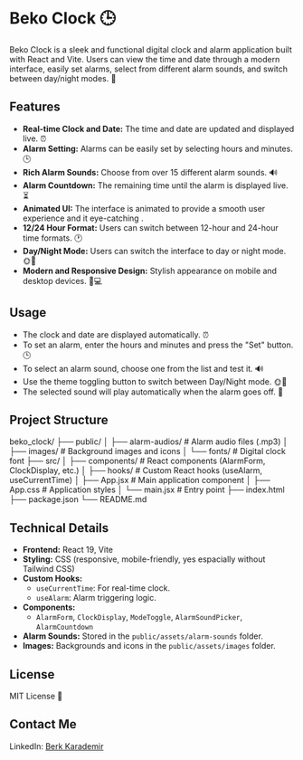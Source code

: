 # Beko Clock 🕒

Beko Clock is a sleek and functional digital clock and alarm application built with React and Vite. Users can view the time and date through a modern interface, easily set alarms, select from different alarm sounds, and switch between day/night modes. 🎯

## Features

- **Real-time Clock and Date:** The time and date are updated and displayed live. ⏰
- **Alarm Setting:** Alarms can be easily set by selecting hours and minutes. 🕒
- **Rich Alarm Sounds:** Choose from over 15 different alarm sounds. 🔊
- **Alarm Countdown:** The remaining time until the alarm is displayed live. ⏳
- **Animated UI:** The interface is animated to provide a smooth user experience and it eye-catching .
- **12/24 Hour Format:** Users can switch between 12-hour and 24-hour time formats. 🕐
- **Day/Night Mode:** Users can switch the interface to day or night mode. 🌞🌙
- **Modern and Responsive Design:** Stylish appearance on mobile and desktop devices. 📱💻



## Usage

- The clock and date are displayed automatically. ⏰
- To set an alarm, enter the hours and minutes and press the "Set" button. 🕒
- To select an alarm sound, choose one from the list and test it. 🔊
- Use the theme toggling button to switch between Day/Night mode. 🌞🌙
- The selected sound will play automatically when the alarm goes off. 🔔

## Project Structure


beko_clock/
├── public/
│   ├── alarm-audios/      # Alarm audio files (.mp3)
│   ├── images/            # Background images and icons
│   └── fonts/             # Digital clock font
├── src/
│   ├── components/        # React components (AlarmForm, ClockDisplay, etc.)
│   ├── hooks/             # Custom React hooks (useAlarm, useCurrentTime)
│   ├── App.jsx            # Main application component
│   ├── App.css            # Application styles
│   └── main.jsx           # Entry point
├── index.html
├── package.json
└── README.md



## Technical Details

- **Frontend:** React 19, Vite
- **Styling:** CSS (responsive, mobile-friendly, yes espacially without Tailwind CSS)
- **Custom Hooks:**
  - `useCurrentTime`: For real-time clock.
  - `useAlarm`: Alarm triggering logic.
- **Components:**
  - `AlarmForm`, `ClockDisplay`, `ModeToggle`, `AlarmSoundPicker`, `AlarmCountdown`
- **Alarm Sounds:** Stored in the `public/assets/alarm-sounds` folder.
- **Images:** Backgrounds and icons in the `public/assets/images` folder.

## License
MIT License 📄

## Contact Me

LinkedIn: [Berk Karademir](https://www.linkedin.com/in/berk-karademir/)



